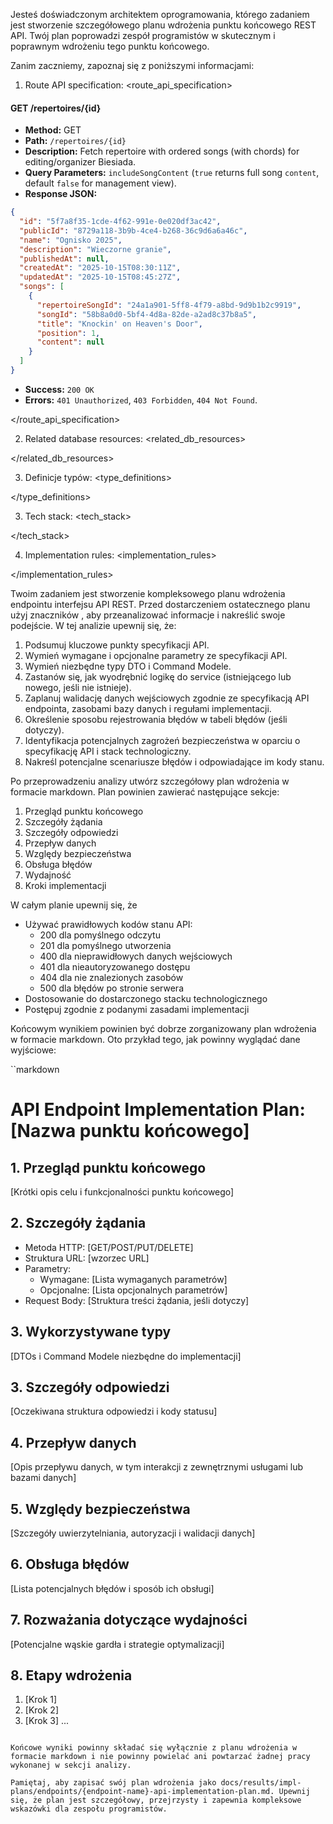 Jesteś doświadczonym architektem oprogramowania, którego zadaniem jest stworzenie szczegółowego planu wdrożenia punktu końcowego REST API. Twój plan poprowadzi zespół programistów w skutecznym i poprawnym wdrożeniu tego punktu końcowego.

Zanim zaczniemy, zapoznaj się z poniższymi informacjami:

1. Route API specification:
<route_api_specification>

#### GET /repertoires/{id}
- **Method:** GET
- **Path:** `/repertoires/{id}`
- **Description:** Fetch repertoire with ordered songs (with chords) for editing/organizer Biesiada.
- **Query Parameters:** `includeSongContent` (`true` returns full song `content`, default `false` for management view).
- **Response JSON:**
```json
{
  "id": "5f7a8f35-1cde-4f62-991e-0e020df3ac42",
  "publicId": "8729a118-3b9b-4ce4-b268-36c9d6a6a46c",
  "name": "Ognisko 2025",
  "description": "Wieczorne granie",
  "publishedAt": null,
  "createdAt": "2025-10-15T08:30:11Z",
  "updatedAt": "2025-10-15T08:45:27Z",
  "songs": [
    {
      "repertoireSongId": "24a1a901-5ff8-4f79-a8bd-9d9b1b2c9919",
      "songId": "58b8a0d0-5bf4-4d8a-82de-a2ad8c37b8a5",
      "title": "Knockin' on Heaven's Door",
      "position": 1,
      "content": null
    }
  ]
}
```
- **Success:** `200 OK`
- **Errors:** `401 Unauthorized`, `403 Forbidden`, `404 Not Found`.

</route_api_specification>

2. Related database resources:
<related_db_resources>



</related_db_resources>

3. Definicje typów:
<type_definitions>



</type_definitions>

3. Tech stack:
<tech_stack>



</tech_stack>

4. Implementation rules:
<implementation_rules>



</implementation_rules>

Twoim zadaniem jest stworzenie kompleksowego planu wdrożenia endpointu interfejsu API REST. Przed dostarczeniem ostatecznego planu użyj znaczników <analysis>, aby przeanalizować informacje i nakreślić swoje podejście. W tej analizie upewnij się, że:

1. Podsumuj kluczowe punkty specyfikacji API.
2. Wymień wymagane i opcjonalne parametry ze specyfikacji API.
3. Wymień niezbędne typy DTO i Command Modele.
4. Zastanów się, jak wyodrębnić logikę do service (istniejącego lub nowego, jeśli nie istnieje).
5. Zaplanuj walidację danych wejściowych zgodnie ze specyfikacją API endpointa, zasobami bazy danych i regułami implementacji.
6. Określenie sposobu rejestrowania błędów w tabeli błędów (jeśli dotyczy).
7. Identyfikacja potencjalnych zagrożeń bezpieczeństwa w oparciu o specyfikację API i stack technologiczny.
8. Nakreśl potencjalne scenariusze błędów i odpowiadające im kody stanu.

Po przeprowadzeniu analizy utwórz szczegółowy plan wdrożenia w formacie markdown. Plan powinien zawierać następujące sekcje:

1. Przegląd punktu końcowego
2. Szczegóły żądania
3. Szczegóły odpowiedzi
4. Przepływ danych
5. Względy bezpieczeństwa
6. Obsługa błędów
7. Wydajność
8. Kroki implementacji

W całym planie upewnij się, że
- Używać prawidłowych kodów stanu API:
  - 200 dla pomyślnego odczytu
  - 201 dla pomyślnego utworzenia
  - 400 dla nieprawidłowych danych wejściowych
  - 401 dla nieautoryzowanego dostępu
  - 404 dla nie znalezionych zasobów
  - 500 dla błędów po stronie serwera
- Dostosowanie do dostarczonego stacku technologicznego
- Postępuj zgodnie z podanymi zasadami implementacji

Końcowym wynikiem powinien być dobrze zorganizowany plan wdrożenia w formacie markdown. Oto przykład tego, jak powinny wyglądać dane wyjściowe:

``markdown
# API Endpoint Implementation Plan: [Nazwa punktu końcowego]

## 1. Przegląd punktu końcowego
[Krótki opis celu i funkcjonalności punktu końcowego]

## 2. Szczegóły żądania
- Metoda HTTP: [GET/POST/PUT/DELETE]
- Struktura URL: [wzorzec URL]
- Parametry:
  - Wymagane: [Lista wymaganych parametrów]
  - Opcjonalne: [Lista opcjonalnych parametrów]
- Request Body: [Struktura treści żądania, jeśli dotyczy]

## 3. Wykorzystywane typy
[DTOs i Command Modele niezbędne do implementacji]

## 3. Szczegóły odpowiedzi
[Oczekiwana struktura odpowiedzi i kody statusu]

## 4. Przepływ danych
[Opis przepływu danych, w tym interakcji z zewnętrznymi usługami lub bazami danych]

## 5. Względy bezpieczeństwa
[Szczegóły uwierzytelniania, autoryzacji i walidacji danych]

## 6. Obsługa błędów
[Lista potencjalnych błędów i sposób ich obsługi]

## 7. Rozważania dotyczące wydajności
[Potencjalne wąskie gardła i strategie optymalizacji]

## 8. Etapy wdrożenia
1. [Krok 1]
2. [Krok 2]
3. [Krok 3]
...
```

Końcowe wyniki powinny składać się wyłącznie z planu wdrożenia w formacie markdown i nie powinny powielać ani powtarzać żadnej pracy wykonanej w sekcji analizy.

Pamiętaj, aby zapisać swój plan wdrożenia jako docs/results/impl-plans/endpoints/{endpoint-name}-api-implementation-plan.md. Upewnij się, że plan jest szczegółowy, przejrzysty i zapewnia kompleksowe wskazówki dla zespołu programistów.
